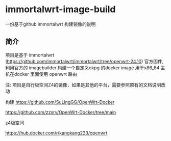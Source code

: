 # immortalwrt-image-build
一份基于github immortalwrt 构建镜像的说明


## 简介
项目是基于 immortalwrt (https://github.com/immortalwrt/immortalwrt/tree/openwrt-24.10) 官方固件, 
利用官方的 imagebuilder 构建一个自定义okpg 的docker image
用于x86_64 主机在docker 里面使用 openwrt 路由


注: 项目是自行极空间Z4的镜像，如果是其他的平台，需要参照原有的文档说明改动






构建
https://github.com/SuLingGG/OpenWrt-Docker


https://github.com/zzsrv/OpenWrt-Docker/tree/main


z4极空间


https://hub.docker.com/r/kangkang223/openwrt